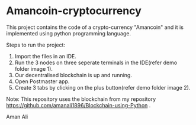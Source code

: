 # Amancoin-cryptocurrency
This project contains the code of a crypto-currency "Amancoin" and it is implemented using python programming language.

Steps to run the project:
1) Import the files in an IDE.
2) Run the 3 nodes on three seperate terminals in the IDE(refer demo folder image 1).
3) Our decentralised blockchain is up and running.
4) Open Postmaster app.
5) Create 3 tabs by clicking on the plus button(refer demo folder image 2).




Note: This repository uses the blockchain from my repository https://github.com/amanali1896/Blockchain-using-Python . 


Aman Ali
